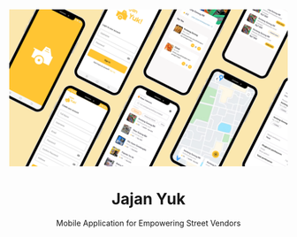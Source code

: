 <div id="top"></div>


<!-- PROJECT LOGO -->
<br />
<div align="center">
  
  ![Banner App](https://github.com/jajan-yuk/.github/blob/main/Application%20showcase%20(1).png)
  <h1 align="center">Jajan Yuk</h1>
  <p align="center">Mobile Application for Empowering Street Vendors
</p>
</div>
